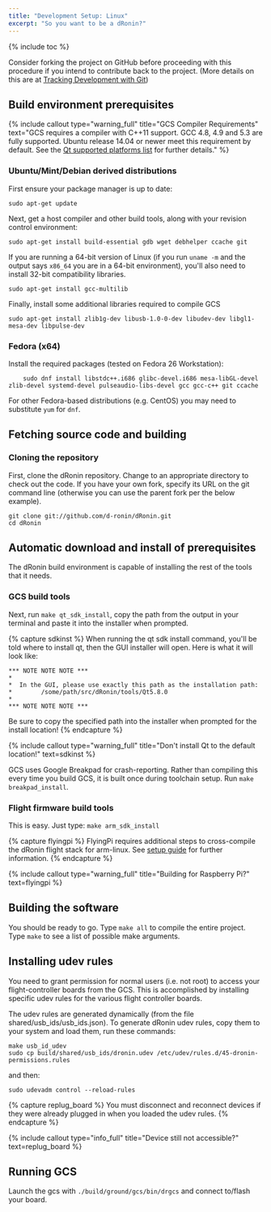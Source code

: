```yaml
---
title: "Development Setup: Linux"
excerpt: "So you want to be a dRonin?"
---
```

{% include toc %}

Consider forking the project on GitHub before proceeding with this procedure if you intend to contribute back to the project.  (More details on this are at [Tracking Development with Git](/docs/development-setup/tracking-development-with-git/))

## Build environment prerequisites

{% include callout type="warning_full" title="GCS Compiler Requirements" text="GCS requires a compiler with C++11 support. GCC 4.8, 4.9 and 5.3 are fully supported. Ubuntu release 14.04 or newer meet this requirement by default. See the [Qt supported platforms list](http://doc.qt.io/archives/qt-5.8/supported-platforms.html#supported-configurations) for further details." %}

### Ubuntu/Mint/Debian derived distributions

First ensure your package manager is up to date:

```
sudo apt-get update
```

Next, get a host compiler and other build tools, along with your revision control environment:

```
sudo apt-get install build-essential gdb wget debhelper ccache git
```

If you are running a 64-bit version of Linux (if you run `uname -m` and the output says `x86_64` you are in a 64-bit environment), you'll also need to install 32-bit compatibility libraries.

```
sudo apt-get install gcc-multilib
```

Finally, install some additional libraries required to compile GCS

```
sudo apt-get install zlib1g-dev libusb-1.0-0-dev libudev-dev libgl1-mesa-dev libpulse-dev
```

### Fedora (x64)

Install the required packages (tested on Fedora 26 Workstation):

```
    sudo dnf install libstdc++.i686 glibc-devel.i686 mesa-libGL-devel zlib-devel systemd-devel pulseaudio-libs-devel gcc gcc-c++ git ccache
```
For other Fedora-based distributions (e.g. CentOS) you may need to substitute `yum` for `dnf`.

## Fetching source code and building

### Cloning the repository

First, clone the dRonin repository.  Change to an appropriate directory to check out the code.  If you have your own fork, specify its URL on the git command line (otherwise you can use the parent fork per the below example).

```
git clone git://github.com/d-ronin/dRonin.git
cd dRonin
```

## Automatic download and install of prerequisites

The dRonin build environment is capable of installing the rest of the tools that it needs.

### GCS build tools

Next, run `make qt_sdk_install`, copy the path from the output in your terminal and paste it into the installer when prompted.

{% capture sdkinst %}
When running the qt sdk install command, you'll be told where to install qt, then the GUI installer will open. Here is what it will look like:

```
*** NOTE NOTE NOTE ***
*
*  In the GUI, please use exactly this path as the installation path:
*        /some/path/src/dRonin/tools/Qt5.8.0
*
*** NOTE NOTE NOTE ***
```

Be sure to copy the specified path into the installer when prompted for the install location!
{% endcapture %}

{% include callout type="warning_full" title="Don't install Qt to the default location!" text=sdkinst %}

GCS uses Google Breakpad for crash-reporting. Rather than compiling this every time you build GCS, it is built once during toolchain setup. Run `make breakpad_install`.

### Flight firmware build tools

This is easy.  Just type: `make arm_sdk_install`

{% capture flyingpi %}
FlyingPi requires additional steps to cross-compile the dRonin flight stack for arm-linux. See [setup guide](https://github.com/d-ronin/dRonin/wiki/User-Guide:-FlyingPI-Setup) for further information.
{% endcapture %}

{% include callout type="warning_full" title="Building for Raspberry Pi?" text=flyingpi %}

## Building the software

You should be ready to go. Type `make all` to compile the entire project. Type `make` to see a list of possible make arguments.

## Installing udev rules

You need to grant permission for normal users (i.e. not root) to access your flight-controller boards from the GCS. This is accomplished by installing specific udev rules for the various flight controller boards.

The udev rules are generated dynamically (from the file shared/usb_ids/usb_ids.json). To generate dRonin udev rules, copy them to your system and load them, run these commands:

```
make usb_id_udev
sudo cp build/shared/usb_ids/dronin.udev /etc/udev/rules.d/45-dronin-permissions.rules
```
and then:
```
sudo udevadm control --reload-rules
```

{% capture replug_board %}
You must disconnect and reconnect devices if they were already plugged in when you loaded the udev rules.
{% endcapture %}

{% include callout type="info_full" title="Device still not accessible?" text=replug_board %}

## Running GCS

Launch the gcs with `./build/ground/gcs/bin/drgcs` and connect to/flash your board.
